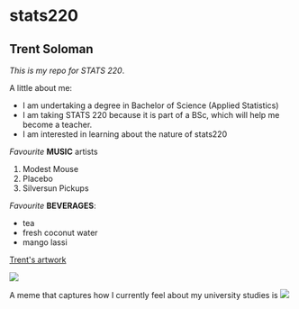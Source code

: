 # stats220

## Trent Soloman

*This is my repo for STATS 220*. 

A little about me:

- I am undertaking a degree in Bachelor of Science (Applied Statistics)
- I am taking STATS 220 because it is part of a BSc, which will help me become a teacher.
- I am interested in learning about the nature of stats220

*Favourite* **MUSIC** artists

1. Modest Mouse
2. Placebo
3. Silversun Pickups

*Favourite* **BEVERAGES**:

* tea
* fresh coconut water
* mango lassi

[Trent's artwork](https://artfol.co/a/FEp2Oqu)

![](https://media-be.chewy.com/wp-content/uploads/2025/02/19151253/why-does-my-cat-groom-me.gif)


A meme that captures how I currently feel about my university studies is ![](https://c.tenor.com/8druEACXtX8AAAAd/tenor.gif)
